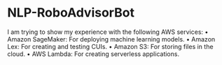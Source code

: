 # NLP-RoboAdvisorBot
I am trying to show my experience with the following AWS services:
•	Amazon SageMaker: For deploying machine learning models.
•	Amazon Lex: For creating and testing CUIs.
•	Amazon S3: For storing files in the cloud.
•	AWS Lambda: For creating serverless applications.
